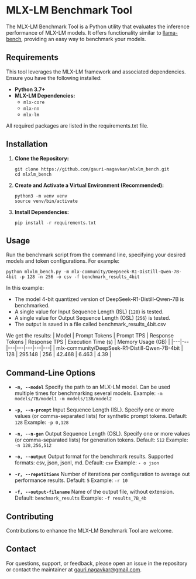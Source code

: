 # MLX-LM Benchmark Tool

The MLX-LM Benchmark Tool is a Python utility that evaluates the inference performance of MLX-LM models. It offers functionality similar to [llama-bench](https://github.com/ggml-org/llama.cpp/tree/master/examples/llama-bench), providing an easy way to benchmark your models.


## Requirements

This tool leverages the MLX-LM framework and associated dependencies. Ensure you have the following installed:

- **Python 3.7+**
- **MLX-LM Dependencies:**
  - `mlx-core`
  - `mlx-nn`
  - `mlx-lm`

All required packages are listed in the requirements.txt file.

## Installation

1. **Clone the Repository:**

   ```
   git clone https://github.com/gauri-nagavkar/mlxlm_bench.git
   cd mlxlm_bench
   ```

2. **Create and Activate a Virtual Environment (Recommended):**
    ```
    python3 -m venv venv
    source venv/bin/activate
    ```

3. **Install Dependencies:**
    ```
    pip install -r requirements.txt
    ```

## Usage
Run the benchmark script from the command line, specifying your desired models and token configurations. For example:

    python mlxlm_bench.py -m mlx-community/DeepSeek-R1-Distill-Qwen-7B-4bit -p 128 -n 256 -o csv -f benchmark_results_4bit

In this example:
- The model 4-bit quantized version of DeepSeek-R1-Distill-Qwen-7B is benchmarked.
- A single value for Input Sequence Length (ISL) (`128`) is tested.
- A single value for Output Sequence Length (OSL) (`256`) is tested.
- The output is saved in a file called benchmark_results_4bit.csv

We get the results:
| Model | Prompt Tokens | Prompt TPS | Response Tokens | Response TPS | Execution Time (s) | Memory Usage (GB) |
|---|---|---|---|---|---|---|
| mlx-community/DeepSeek-R1-Distill-Qwen-7B-4bit | 128 | 295.148 | 256 | 42.468 | 6.463 | 4.39 |


## Command-Line Options
- **`-m, --model`**
Specify the path to an MLX-LM model. Can be used multiple times for benchmarking several models.
Example: `-m models/7B/model1 -m models/13B/model2`

- **`-p, --n-prompt`**
Input Sequence Length (ISL). Specify one or more values (or comma-separated lists) for synthetic prompt tokens. Default: `128`
Example: `-p 0,128`

- **`-n, --n-gen`**
Output Sequence Length (OSL). Specify one or more values (or comma-separated lists) for generation tokens. Default: `512`
Example: `-n 128,256,512`

- **`-o, --output`**
Output format for the benchmark results. Supported formats: csv, json, jsonl, md. Default: `csv`
Example: `- o json`

- **`-r, --repetitions`**
Number of iterations per configuration to average out performance results. Default: `5`
Example: `-r 10`

- **`-f, --output-filename`**
Name of the output file, without extension. Default: `benchmark_results`
Example: `-f results_7B_4b`
  
## Contributing
Contributions to enhance the MLX-LM Benchmark Tool are welcome.

## Contact
For questions, support, or feedback, please open an issue in the repository or contact the maintainer at gauri.nagavkar@gmail.com.
